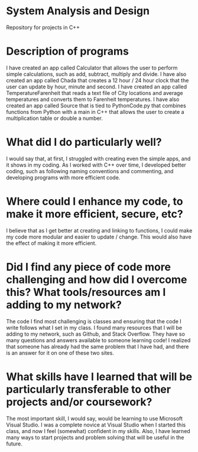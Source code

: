 # System Analysis and Design
Repository for projects in C++

# Description of programs
I have created an app called Calculator that allows the user to perform simple calculations, such as add, subtract, multiply and divide.
I have also created an app called Chada that creates a 12 hour / 24 hour clock that the user can update by hour, minute and second.
I have created an app called TemperatureFarenheit that reads a text file of City locations and average temperatures and converts them to Farenheit temperatures.
I have also created an app called Source that is tied to PythonCode.py that combines functions from Python with a main in C++ that allows the user to create a multiplication table or double a number.

# What did I do particularly well?
I would say that, at first, I struggled with creating even the simple apps, and it shows in my coding. As I worked with C++ over time, I developed better coding, such as following naming conventions and commenting, and developing programs with more efficient code. 

# Where could I enhance my code, to make it more efficient, secure, etc?
I believe that as I get better at creating and linking to functions, I could make my code more modular and easier to update / change. This would also have the effect of making it more efficient.

# Did I find any piece of code more challenging and how did I overcome this? What tools/resources am I adding to my network?
The code I find most challenging is classes and ensuring that the code I write follows what I set in my class.
I found many resources that I will be adding to my network, such as Github, and Stack Overflow. They have so many questions and answers available to someone learning code! I realized that someone has already had the same problem that I have had, and there is an answer for it on one of these two sites.

# What skills have I learned that will be particularly transferable to other projects and/or coursework?
The most important skill, I would say, would be learning to use Microsoft Visual Studio. I was a complete novice at Visual Studio when I started this class, and now I feel (somewhat) confident in my skills. Also, I have learned many ways to start projects and problem solving that will be useful in the future.
